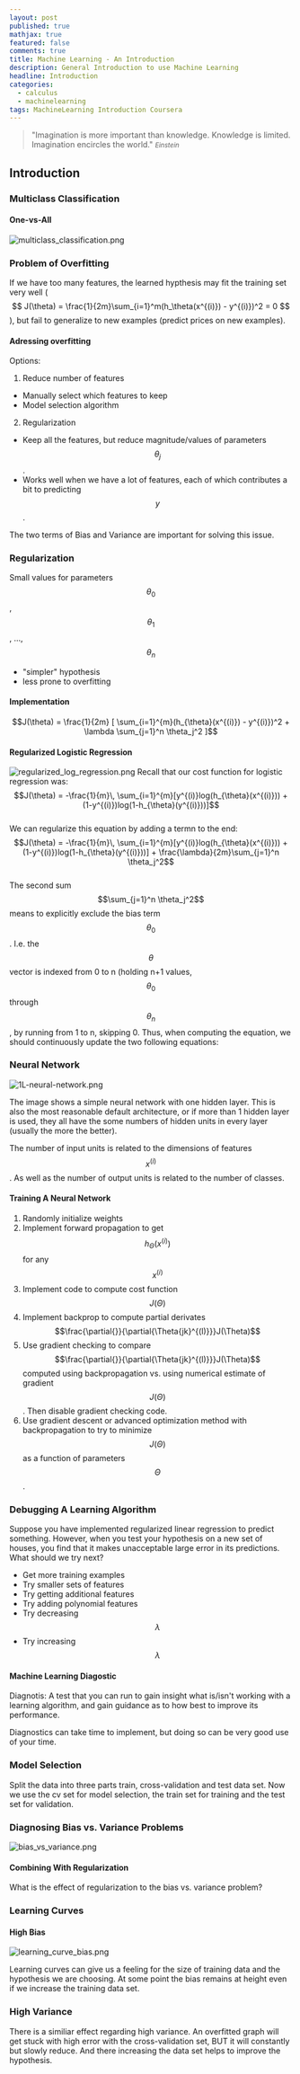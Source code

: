 ```yaml
---
layout: post
published: true
mathjax: true
featured: false
comments: true
title: Machine Learning - An Introduction
description: General Introduction to use Machine Learning
headline: Introduction
categories:
  - calculus
  - machinelearning
tags: MachineLearning Introduction Coursera
---
```

>&quot;Imagination is more important than knowledge. Knowledge is limited. Imagination encircles the world.&quot;
><small><cite title="Einstein">Einstein</cite></small>

## Introduction

### Multiclass Classification

#### One-vs-All
![multiclass_classification.png]({{site.baseurl}}/images/posts/multiclass_classification.png)

### Problem of Overfitting
If we have too many features, the learned hypthesis may fit the training set very well ( $$ J(\theta) = \frac{1}{2m}\sum_{i=1}^m(h_\theta(x^{(i)}) - y^{(i)})^2 = 0 $$ ), but fail to generalize to new examples (predict prices on new examples).

#### Adressing overfitting
Options:
1. Reduce number of features
  - Manually select which features to keep 
  - Model selection algorithm
2. Regularization
  - Keep all the features, but reduce magnitude/values of parameters $$\theta_j$$.
  - Works well when we have a lot of features, each of which contributes a bit to predicting $$y$$.

The two terms of Bias and Variance are important for solving this issue.

### Regularization
Small values for parameters $$\theta_0$$, $$\theta_1$$, ..., $$\theta_n$$
  - "simpler" hypothesis
  - less prone to overfitting

#### Implementation
$$J(\theta) = \frac{1}{2m} [ \sum_{i=1}^{m}(h_{\theta}(x^{(i)}) - y^{(i)})^2 + \lambda \sum_{j=1}^n \theta_j^2 ]$$


#### Regularized Logistic Regression
![regularized_log_regression.png]({{site.baseurl}}/images/posts/MachineLearning_AnIntroduction/regularized_log_regression.png)
Recall that our cost function for logistic regression was:
$$J(\theta) = -\frac{1}{m}\, \sum_{i=1}^{m}[y^{(i)}log(h_{\theta}(x^{(i)})) + (1-y^{(i)})log(1-h_{\theta}(y^{(i)}))]$$ <br>
We can regularize this equation by adding a termn to the end:
$$J(\theta) = -\frac{1}{m}\, \sum_{i=1}^{m}[y^{(i)}log(h_{\theta}(x^{(i)})) + (1-y^{(i)})log(1-h_{\theta}(y^{(i)}))] + \frac{\lambda}{2m}\sum_{j=1}^n \theta_j^2$$ <br>
The second sum $$\sum_{j=1}^n \theta_j^2$$ means to explicitly exclude the bias term $$\theta_0$$. I.e. the $$\theta$$ vector is indexed from 0 to n (holding n+1 values, $$\theta_0$$ through $$\theta_n$$, by running from 1 to n, skipping 0. Thus, when computing the equation, we should continuously update the two following equations:

### Neural Network
![1L-neural-network.png]({{site.baseurl}}/images/posts/MachineLearning_AnIntroduction/1L-neural-network.png)

The image shows a simple neural network with one hidden layer. This is also the most reasonable default architecture, or if more than 1 hidden layer is used, they all have the some numbers of hidden units in every layer (usually the more the better).

The number of input units is related to the dimensions of features $$x^{(i)}$$. As well as the number of output units is related to the number of classes.

#### Training A Neural Network
1. Randomly initialize weights
2. Implement forward propagation to get $$h_\Theta(x^{(i)})$$ for any $$x^{(i)}$$
3. Implement code to compute cost function $$J(\Theta)$$ 
4. Implement backprop to compute partial derivates $$\frac{\partial{}}{\partial{\Theta{jk}^{(l)}}}J(\Theta)$$
5. Use gradient checking to compare $$\frac{\partial{}}{\partial{\Theta{jk}^{(l)}}}J(\Theta)$$ computed using backpropagation vs. using numerical estimate of gradient $$J(\Theta)$$. Then disable gradient checking code.
6. Use gradient descent or advanced optimization method with backpropagation to try to minimize $$J(\Theta)$$ as a function of parameters $$\Theta$$.

### Debugging A Learning Algorithm
Suppose you have implemented regularized linear regression to predict something. However, when you test your hypothesis on a new set of houses, you find that it makes unacceptable large error in its predictions. What should we try next?
- Get more training examples
- Try smaller sets of features
- Try getting additional features
- Try adding polynomial features
- Try decreasing $$\lambda$$
- Try increasing $$\lambda$$

#### Machine Learning Diagostic
Diagnotis: A test that you can run to gain insight what is/isn't working with a learning algorithm, and gain guidance as to how best to improve its performance.

Diagnostics can take time to implement, but doing so can be very good use of your time.

### Model Selection
Split the data into three parts train, cross-validation and test data set. Now we use the cv set for model selection, the train set for training and the test set for validation.

### Diagnosing Bias vs. Variance Problems
![bias_vs_variance.png]({{site.baseurl}}/images/posts/MachineLearning_AnIntroduction/bias_vs_variance.png)

#### Combining With Regularization
What is the effect of regularization to the bias vs. variance problem?

### Learning Curves
#### High Bias
![learning_curve_bias.png]({{site.baseurl}}/images/posts/MachineLearning_AnIntroduction/learning_curve_bias.png)

Learning curves can give us a feeling for the size of training data and the hypothesis we are choosing. At some point the bias remains at height even if we increase the training data set.

### High Variance


There is a similiar effect regarding high variance. An overfitted graph will get stuck with high error with the cross-validation set, BUT it will constantly but slowly reduce. And there increasing the data set helps to improve the hypothesis.
